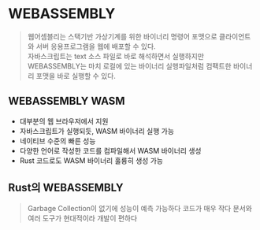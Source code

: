 # WEBASSEMBLY
> 웹어셈블리는 스택기반 가상기계를 위한 바이너리 명령어 포맷으로 클라이언트와 서버 응용프로그램을 웹에 배포할 수 있다.  
> 자바스크립트는 text 소스 파일로 바로 해석하면서 실행하지만 
> WEBASSEMBLY는 마치 로컬에 있는 바이너리 실행파일처럼 컴팩트한 바이너리 포맷을 바로 실행할 수 있다.
> 
## WEBASSEMBLY WASM 
* 대부분의 웹 브라우저에서 지원
* 자바스크립트가 실행되듯, WASM 바이너리 실행 가능
* 네이티브 수준의 빠른 성능
* 다양한 언어로 작성한 코드를 컴파일해서 WASM 바이너리 생성
* Rust 코드로도 WASM 바이너리 훌륭히 생성 가능

## Rust의 WEBASSEMBLY
> Garbage Collection이 없기에 성능이 예측 가능하다
> 코드가 매우 작다
> 문서와 여러 도구가 현대적이라 개발이 편하다